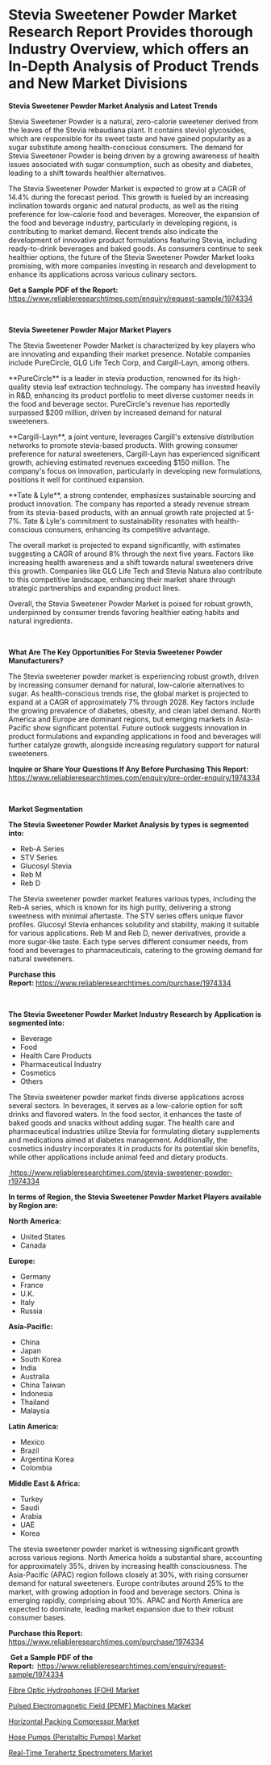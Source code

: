 <p><h1>Stevia Sweetener Powder Market Research Report Provides thorough Industry Overview, which offers an In-Depth Analysis of Product Trends and New Market Divisions</h1></p><p><strong>Stevia Sweetener Powder Market Analysis and Latest Trends</strong></p>
<p><p>Stevia Sweetener Powder is a natural, zero-calorie sweetener derived from the leaves of the Stevia rebaudiana plant. It contains steviol glycosides, which are responsible for its sweet taste and have gained popularity as a sugar substitute among health-conscious consumers. The demand for Stevia Sweetener Powder is being driven by a growing awareness of health issues associated with sugar consumption, such as obesity and diabetes, leading to a shift towards healthier alternatives.</p><p>The Stevia Sweetener Powder Market is expected to grow at a CAGR of 14.4% during the forecast period. This growth is fueled by an increasing inclination towards organic and natural products, as well as the rising preference for low-calorie food and beverages. Moreover, the expansion of the food and beverage industry, particularly in developing regions, is contributing to market demand. Recent trends also indicate the development of innovative product formulations featuring Stevia, including ready-to-drink beverages and baked goods. As consumers continue to seek healthier options, the future of the Stevia Sweetener Powder Market looks promising, with more companies investing in research and development to enhance its applications across various culinary sectors.</p></p>
<p><strong>Get a Sample PDF of the Report:&nbsp;</strong> <a href="https://www.reliableresearchtimes.com/enquiry/request-sample/1974334?utm_campaign=3522&utm_medium=2&utm_source=Github&utm_content=ia&utm_term=02042025&utm_id=stevia-sweetener-powder">https://www.reliableresearchtimes.com/enquiry/request-sample/1974334</a></p>
<p>&nbsp;</p>
<p><strong>Stevia Sweetener Powder Major Market Players</strong></p>
<p><p>The Stevia Sweetener Powder Market is characterized by key players who are innovating and expanding their market presence. Notable companies include PureCircle, GLG Life Tech Corp, and Cargill-Layn, among others. </p><p>**PureCircle** is a leader in stevia production, renowned for its high-quality stevia leaf extraction technology. The company has invested heavily in R&D, enhancing its product portfolio to meet diverse customer needs in the food and beverage sector. PureCircle's revenue has reportedly surpassed $200 million, driven by increased demand for natural sweeteners.</p><p>**Cargill-Layn**, a joint venture, leverages Cargill's extensive distribution networks to promote stevia-based products. With growing consumer preference for natural sweeteners, Cargill-Layn has experienced significant growth, achieving estimated revenues exceeding $150 million. The company's focus on innovation, particularly in developing new formulations, positions it well for continued expansion.</p><p>**Tate & Lyle**, a strong contender, emphasizes sustainable sourcing and product innovation. The company has reported a steady revenue stream from its stevia-based products, with an annual growth rate projected at 5-7%. Tate & Lyle's commitment to sustainability resonates with health-conscious consumers, enhancing its competitive advantage.</p><p>The overall market is projected to expand significantly, with estimates suggesting a CAGR of around 8% through the next five years. Factors like increasing health awareness and a shift towards natural sweeteners drive this growth. Companies like GLG Life Tech and Stevia Natura also contribute to this competitive landscape, enhancing their market share through strategic partnerships and expanding product lines.</p><p>Overall, the Stevia Sweetener Powder Market is poised for robust growth, underpinned by consumer trends favoring healthier eating habits and natural ingredients.</p></p>
<p>&nbsp;</p>
<p><strong>What Are The Key Opportunities For Stevia Sweetener Powder Manufacturers?</strong></p>
<p><p>The Stevia sweetener powder market is experiencing robust growth, driven by increasing consumer demand for natural, low-calorie alternatives to sugar. As health-conscious trends rise, the global market is projected to expand at a CAGR of approximately 7% through 2028. Key factors include the growing prevalence of diabetes, obesity, and clean label demand. North America and Europe are dominant regions, but emerging markets in Asia-Pacific show significant potential. Future outlook suggests innovation in product formulations and expanding applications in food and beverages will further catalyze growth, alongside increasing regulatory support for natural sweeteners.</p></p>
<p><strong>Inquire or Share Your Questions If Any Before Purchasing This Report:</strong> <a href="https://www.reliableresearchtimes.com/enquiry/pre-order-enquiry/1974334?utm_campaign=3522&utm_medium=2&utm_source=Github&utm_content=ia&utm_term=02042025&utm_id=stevia-sweetener-powder">https://www.reliableresearchtimes.com/enquiry/pre-order-enquiry/1974334</a></p>
<p>&nbsp;</p>
<p><strong>Market Segmentation</strong></p>
<p><strong>The Stevia Sweetener Powder Market Analysis by types is segmented into:</strong></p>
<p><ul><li>Reb-A Series</li><li>STV Series</li><li>Glucosyl Stevia</li><li>Reb M</li><li>Reb D</li></ul></p>
<p><p>The Stevia sweetener powder market features various types, including the Reb-A series, which is known for its high purity, delivering a strong sweetness with minimal aftertaste. The STV series offers unique flavor profiles. Glucosyl Stevia enhances solubility and stability, making it suitable for various applications. Reb M and Reb D, newer derivatives, provide a more sugar-like taste. Each type serves different consumer needs, from food and beverages to pharmaceuticals, catering to the growing demand for natural sweeteners.</p></p>
<p><strong>Purchase this Report:&nbsp;</strong><a href="https://www.reliableresearchtimes.com/purchase/1974334?utm_campaign=3522&utm_medium=2&utm_source=Github&utm_content=ia&utm_term=02042025&utm_id=stevia-sweetener-powder">https://www.reliableresearchtimes.com/purchase/1974334</a></p>
<p>&nbsp;</p>
<p><strong>The Stevia Sweetener Powder Market Industry Research by Application is segmented into:</strong></p>
<p><ul><li>Beverage</li><li>Food</li><li>Health Care Products</li><li>Pharmaceutical Industry</li><li>Cosmetics</li><li>Others</li></ul></p>
<p><p>The Stevia sweetener powder market finds diverse applications across several sectors. In beverages, it serves as a low-calorie option for soft drinks and flavored waters. In the food sector, it enhances the taste of baked goods and snacks without adding sugar. The health care and pharmaceutical industries utilize Stevia for formulating dietary supplements and medications aimed at diabetes management. Additionally, the cosmetics industry incorporates it in products for its potential skin benefits, while other applications include animal feed and dietary products.</p></p>
<p><a href="https://www.reliableresearchtimes.com/stevia-sweetener-powder-r1974334?utm_campaign=3522&utm_medium=2&utm_source=Github&utm_content=ia&utm_term=02042025&utm_id=stevia-sweetener-powder">&nbsp;https://www.reliableresearchtimes.com/stevia-sweetener-powder-r1974334</a></p>
<p><strong>In terms of Region, the Stevia Sweetener Powder Market Players available by Region are:</strong></p>
<p>
    <p> <strong> North America: </strong>
        <ul>
            <li>United States</li>
            <li>Canada</li>
        </ul>
        </p> 
    <p> <strong> Europe: </strong>
        <ul>
            <li>Germany</li>
            <li>France</li>
            <li>U.K.</li>
            <li>Italy</li>
            <li>Russia</li>
        </ul>
        </p> 
    <p> <strong> Asia-Pacific: </strong>
        <ul>
            <li>China</li>
            <li>Japan</li>
            <li>South Korea</li>
            <li>India</li>
            <li>Australia</li>
            <li>China Taiwan</li>
            <li>Indonesia</li>
            <li>Thailand</li>
            <li>Malaysia</li>
        </ul>
        </p> 
    <p> <strong> Latin America: </strong>
        <ul>
            <li>Mexico</li>
            <li>Brazil</li>
            <li>Argentina Korea</li>
            <li>Colombia</li>
        </ul>
        </p> 
    <p> <strong> Middle East & Africa: </strong>
        <ul>
            <li>Turkey</li>
            <li>Saudi</li>
            <li>Arabia</li>
            <li>UAE</li>
            <li>Korea</li>
        </ul>
    </p>
    </p>
<p><p>The stevia sweetener powder market is witnessing significant growth across various regions. North America holds a substantial share, accounting for approximately 35%, driven by increasing health consciousness. The Asia-Pacific (APAC) region follows closely at 30%, with rising consumer demand for natural sweeteners. Europe contributes around 25% to the market, with growing adoption in food and beverage sectors. China is emerging rapidly, comprising about 10%. APAC and North America are expected to dominate, leading market expansion due to their robust consumer bases.</p></p>
<p><strong>Purchase this Report: </strong><a href="https://www.reliableresearchtimes.com/purchase/1974334?utm_campaign=3522&utm_medium=2&utm_source=Github&utm_content=ia&utm_term=02042025&utm_id=stevia-sweetener-powder">https://www.reliableresearchtimes.com/purchase/1974334</a></p>
<p>&nbsp;<strong>Get a Sample PDF of the Report:&nbsp;&nbsp;</strong><a href="https://www.reliableresearchtimes.com/enquiry/request-sample/1974334?utm_campaign=3522&utm_medium=2&utm_source=Github&utm_content=ia&utm_term=02042025&utm_id=stevia-sweetener-powder">https://www.reliableresearchtimes.com/enquiry/request-sample/1974334</a></p>
<p><strong></strong></p>
<p><p><a href="https://www.linkedin.com/pulse/fibre-optic-hydrophones-foh-market-strategic-insights-ofsve?utm_campaign=3522&utm_medium=2&utm_source=Github&utm_content=ia&utm_term=02042025&utm_id=stevia-sweetener-powder">Fibre Optic Hydrophones (FOH) Market</a></p><p><a href="https://www.linkedin.com/pulse/growth-revenue-insights-pulsed-electromagnetic-field-gq9he?utm_campaign=3522&utm_medium=2&utm_source=Github&utm_content=ia&utm_term=02042025&utm_id=stevia-sweetener-powder">Pulsed Electromagnetic Field (PEMF) Machines Market</a></p><p><a href="https://www.linkedin.com/pulse/horizontal-packing-compressor-market-trends-report-examining-current-mrpbe?utm_campaign=3522&utm_medium=2&utm_source=Github&utm_content=ia&utm_term=02042025&utm_id=stevia-sweetener-powder">Horizontal Packing Compressor Market</a></p><p><a href="https://www.linkedin.com/pulse/strategic-analysis-hose-pumps-peristaltic-market-forecast-lalwe?utm_campaign=3522&utm_medium=2&utm_source=Github&utm_content=ia&utm_term=02042025&utm_id=stevia-sweetener-powder">Hose Pumps (Peristaltic Pumps) Market</a></p><p><a href="https://www.linkedin.com/pulse/real-time-terahertz-spectrometers-market-outlook-projected-89owe?utm_campaign=3522&utm_medium=2&utm_source=Github&utm_content=ia&utm_term=02042025&utm_id=stevia-sweetener-powder">Real-Time Terahertz Spectrometers Market</a></p></p>